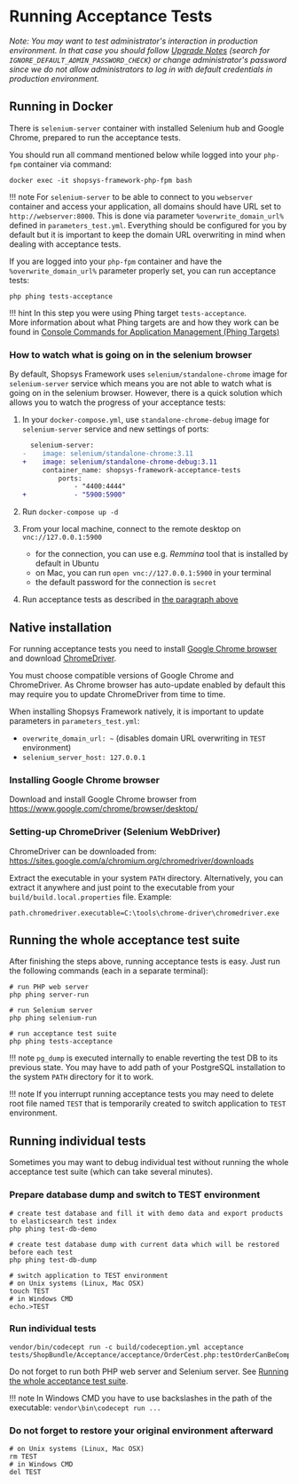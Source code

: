 # Running Acceptance Tests

*Note: You may want to test administrator's interaction in production environment. In that case you should follow [Upgrade Notes](/upgrade/UPGRADE-v8.1.0-dev.md#infrastructure) (search for `IGNORE_DEFAULT_ADMIN_PASSWORD_CHECK`) or change administrator's password since we do not allow administrators to log in with default credentials in production environment.*

## Running in Docker
There is `selenium-server` container with installed Selenium hub and Google Chrome, prepared to run the acceptance tests.

You should run all command mentioned below while logged into your `php-fpm` container via command:
```
docker exec -it shopsys-framework-php-fpm bash
```

!!! note
    For `selenium-server` to be able to connect to you `webserver` container and access your application, all domains should have URL set to `http://webserver:8000`.
    This is done via parameter `%overwrite_domain_url%` defined in `parameters_test.yml`.
    Everything should be configured for you by default but it is important to keep the domain URL overwriting in mind when dealing with acceptance tests.

If you are logged into your `php-fpm` container and have the `%overwrite_domain_url%` parameter properly set,
you can run acceptance tests:
```
php phing tests-acceptance

```

!!! hint
    In this step you were using Phing target `tests-acceptance`.  
    More information about what Phing targets are and how they work can be found in [Console Commands for Application Management (Phing Targets)](../introduction/console-commands-for-application-management-phing-targets.md)

### How to watch what is going on in the selenium browser
By default, Shopsys Framework uses `selenium/standalone-chrome` image for `selenium-server` service which means you are not able to watch what is going on in the selenium browser.
However, there is a quick solution which allows you to watch the progress of your acceptance tests:
1. In your `docker-compose.yml`, use `standalone-chrome-debug` image for `selenium-server` service and new settings of ports:
    ```diff
      selenium-server:
    -    image: selenium/standalone-chrome:3.11
    +    image: selenium/standalone-chrome-debug:3.11
         container_name: shopsys-framework-acceptance-tests
             ports:
                 - "4400:4444"
    +            - "5900:5900"
    ```

1. Run `docker-compose up -d`
1. From your local machine, connect to the remote desktop on `vnc://127.0.0.1:5900`
    - for the connection, you can use e.g. *Remmina* tool that is installed by default in Ubuntu
    - on Mac, you can run `open vnc://127.0.0.1:5900` in your terminal
    - the default password for the connection is `secret`
1. Run acceptance tests as described in [the paragraph above](#running-in-docker)

## Native installation
For running acceptance tests you need to install [Google Chrome browser](https://www.google.com/chrome/browser/desktop/) and download [ChromeDriver](https://sites.google.com/a/chromium.org/chromedriver/).

You must choose compatible versions of Google Chrome and ChromeDriver.
As Chrome browser has auto-update enabled by default this may require you to update ChromeDriver from time to time.

When installing Shopsys Framework natively, it is important to update parameters in `parameters_test.yml`:

* `overwrite_domain_url: ~` (disables domain URL overwriting in `TEST` environment)
* `selenium_server_host: 127.0.0.1`

### Installing Google Chrome browser
Download and install Google Chrome browser from https://www.google.com/chrome/browser/desktop/

### Setting-up ChromeDriver (Selenium WebDriver)
ChromeDriver can be downloaded from: https://sites.google.com/a/chromium.org/chromedriver/downloads

Extract the executable in your system `PATH` directory.
Alternatively, you can extract it anywhere and just point to the executable from your `build/build.local.properties` file.
Example:
```
path.chromedriver.executable=C:\tools\chrome-driver\chromedriver.exe
```

## Running the whole acceptance test suite
After finishing the steps above, running acceptance tests is easy.
Just run the following commands (each in a separate terminal):
```
# run PHP web server
php phing server-run

# run Selenium server
php phing selenium-run

# run acceptance test suite
php phing tests-acceptance
```

!!! note
    `pg_dump` is executed internally to enable reverting the test DB to its previous state.
    You may have to add path of your PostgreSQL installation to the system `PATH` directory for it to work.

!!! note
    If you interrupt running acceptance tests you may need to delete root file named `TEST` that is temporarily created to switch application to `TEST` environment.

## Running individual tests
Sometimes you may want to debug individual test without running the whole acceptance test suite (which can take several minutes).

### Prepare database dump and switch to TEST environment
```
# create test database and fill it with demo data and export products to elasticsearch test index
php phing test-db-demo

# create test database dump with current data which will be restored before each test
php phing test-db-dump

# switch application to TEST environment
# on Unix systems (Linux, Mac OSX)
touch TEST
# in Windows CMD
echo.>TEST
```

### Run individual tests
```
vendor/bin/codecept run -c build/codeception.yml acceptance tests/ShopBundle/Acceptance/acceptance/OrderCest.php:testOrderCanBeCompleted
```

Do not forget to run both PHP web server and Selenium server. See [Running the whole acceptance test suite](#running-the-whole-acceptance-test-suite).

!!! note
    In Windows CMD you have to use backslashes in the path of the executable: `vendor\bin\codecept run ...`

### Do not forget to restore your original environment afterward
```
# on Unix systems (Linux, Mac OSX)
rm TEST
# in Windows CMD
del TEST
```

